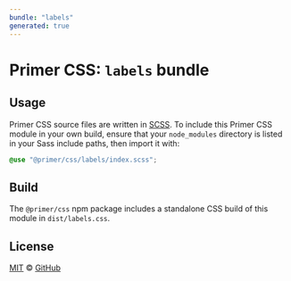 ```yaml
---
bundle: "labels"
generated: true
---
```


# Primer CSS: `labels` bundle

## Usage

Primer CSS source files are written in [SCSS]. To include this Primer CSS module in your own build, ensure that your `node_modules` directory is listed in your Sass include paths, then import it with:

```scss
@use "@primer/css/labels/index.scss";
```

## Build

The `@primer/css` npm package includes a standalone CSS build of this module in `dist/labels.css`.

## License

[MIT](https://github.com/primer/css/blob/main/LICENSE) &copy; [GitHub](https://github.com/)


[scss]: https://sass-lang.com/documentation/syntax#scss
